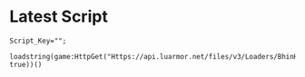 # Latest Script

```
Script_Key="";

loadstring(game:HttpGet("Https://api.luarmor.net/files/v3/Loaders/BhinHtffYuikNgrWsrthNoo.lua", true))()
```

